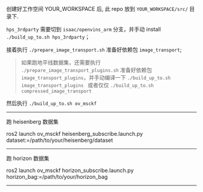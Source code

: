 


创建好工作空间 YOUR_WORKSPACE 后, 此 repo 放到 ```YOUR_WORKSPACE/src/``` 目录下.

```hps_3rdparty``` 需要切到 ```isaac/openvins_arm``` 分支，并手动 install ```./build_up_to.sh hps_3rdparty```；

接着执行 ```./prepare_image_transport.sh``` 准备好依赖包 ```image_transport```;

> 如果跑地平线数据集，还需要执行 ```./prepare_image_transport_plugins.sh``` 准备好依赖包 ```image_transport_plugins```，并手动编译一下 
```./build_up_to.sh image_transport_plugins ``` 或者仅仅 ```./build_up_to.sh compressed_image_transport ```

然后执行 ```./build_up_to.sh ov_msckf```

------

跑 heisenberg 数据集

ros2 launch ov_msckf heisenberg_subscribe.launch.py dataset:=/path/to/your/heisenberg/dataset

------

跑 horizon 数据集

ros2 launch ov_msckf horizon_subscribe.launch.py horizon_bag:=/path/to/your/horizon_bag

---